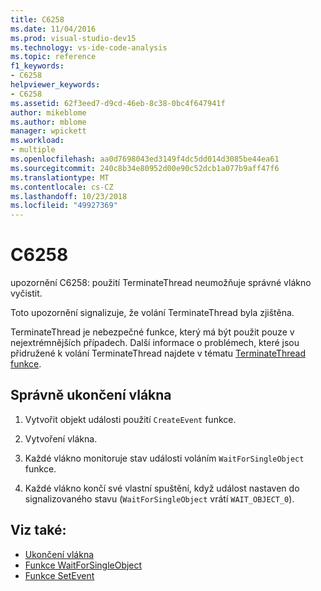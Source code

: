 ```yaml
---
title: C6258
ms.date: 11/04/2016
ms.prod: visual-studio-dev15
ms.technology: vs-ide-code-analysis
ms.topic: reference
f1_keywords:
- C6258
helpviewer_keywords:
- C6258
ms.assetid: 62f3eed7-d9cd-46eb-8c38-0bc4f647941f
author: mikeblome
ms.author: mblome
manager: wpickett
ms.workload:
- multiple
ms.openlocfilehash: aa0d7698043ed3149f4dc5dd014d3085be44ea61
ms.sourcegitcommit: 240c8b34e80952d00e90c52dcb1a077b9aff47f6
ms.translationtype: MT
ms.contentlocale: cs-CZ
ms.lasthandoff: 10/23/2018
ms.locfileid: "49927369"
---
```

# <a name="c6258"></a>C6258

upozornění C6258: použití TerminateThread neumožňuje správné vlákno vyčistit.

Toto upozornění signalizuje, že volání TerminateThread byla zjištěna.

TerminateThread je nebezpečné funkce, který má být použit pouze v nejextrémnějších případech. Další informace o problémech, které jsou přidružené k volání TerminateThread najdete v tématu [TerminateThread funkce](/windows/desktop/api/processthreadsapi/nf-processthreadsapi-terminatethread).

## <a name="to-properly-terminate-threads"></a>Správně ukončení vlákna

1. Vytvořit objekt události použití `CreateEvent` funkce.

2. Vytvoření vlákna.

3. Každé vlákno monitoruje stav události voláním `WaitForSingleObject` funkce.

4. Každé vlákno končí své vlastní spuštění, když událost nastaven do signalizovaného stavu (`WaitForSingleObject` vrátí `WAIT_OBJECT_0`).

## <a name="see-also"></a>Viz také:

- [Ukončení vlákna](http://go.microsoft.com/fwlink/?LinkId=150234)
- [Funkce WaitForSingleObject](http://go.microsoft.com/fwlink/?LinkId=150235)
- [Funkce SetEvent](http://go.microsoft.com/fwlink/?LinkId=150232)